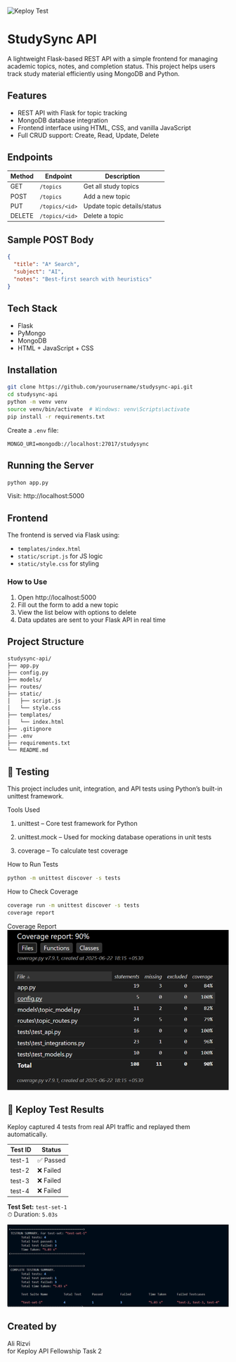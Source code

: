 ![Keploy Test](https://github.com/AliRizvi433/studysync-api/actions/workflows/keploy.yml/badge.svg)

# StudySync API

A lightweight Flask-based REST API with a simple frontend for managing academic topics, notes, and completion status. This project helps users track study material efficiently using MongoDB and Python.

## Features

- REST API with Flask for topic tracking
- MongoDB database integration
- Frontend interface using HTML, CSS, and vanilla JavaScript
- Full CRUD support: Create, Read, Update, Delete

## Endpoints

| Method | Endpoint            | Description                     |
|--------|---------------------|---------------------------------|
| GET    | `/topics`           | Get all study topics            |
| POST   | `/topics`           | Add a new topic                 |
| PUT    | `/topics/<id>`      | Update topic details/status     |
| DELETE | `/topics/<id>`      | Delete a topic                  |

## Sample POST Body

```json
{
  "title": "A* Search",
  "subject": "AI",
  "notes": "Best-first search with heuristics"
}
```

## Tech Stack

- Flask
- PyMongo
- MongoDB
- HTML + JavaScript + CSS

## Installation

```bash
git clone https://github.com/yourusername/studysync-api.git
cd studysync-api
python -m venv venv
source venv/bin/activate  # Windows: venv\Scripts\activate
pip install -r requirements.txt
```

Create a `.env` file:
```env
MONGO_URI=mongodb://localhost:27017/studysync
```

## Running the Server

```bash
python app.py
```

Visit: http://localhost:5000

## Frontend

The frontend is served via Flask using:

- `templates/index.html`
- `static/script.js` for JS logic
- `static/style.css` for styling

### How to Use

1. Open http://localhost:5000
2. Fill out the form to add a new topic
3. View the list below with options to delete
4. Data updates are sent to your Flask API in real time

## Project Structure

```
studysync-api/
├── app.py
├── config.py
├── models/
├── routes/
├── static/
│   ├── script.js
│   └── style.css
├── templates/
│   └── index.html
├── .gitignore
├── .env
├── requirements.txt
└── README.md
```

## 🧪 Testing
This project includes unit, integration, and API tests using Python’s built-in unittest framework.

Tools Used

  1. unittest – Core test framework for Python

  2. unittest.mock – Used for mocking database operations in unit tests

  3. coverage – To calculate test coverage

How to Run Tests

```bash
python -m unittest discover -s tests
```

How to Check Coverage
```bash
coverage run -m unittest discover -s tests
coverage report
```

Coverage Report
    ![My Screenshot](screenshot.png)


## 🧪 Keploy Test Results

Keploy captured 4 tests from real API traffic and replayed them automatically.

| Test ID   | Status  |
|-----------|---------|
| test-1    | ✅ Passed |
| test-2    | ❌ Failed |
| test-3    | ❌ Failed |
| test-4    | ❌ Failed |

**Test Set:** `test-set-1`  
⏱ Duration: `5.03s`  

![Keploy Test Summary](keploy-test-report.png)


## Created by
Ali Rizvi  
for Keploy API Fellowship Task 2  
